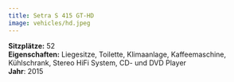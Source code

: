 ```yaml
---
title: Setra S 415 GT-HD
image: vehicles/hd.jpeg
---
```


**Sitzplätze:** 52<br>
**Eigenschaften:** Liegesitze, Toilette, Klimaanlage, Kaffeemaschine, Kühlschrank, Stereo HiFi System, CD- und DVD Player<br>
**Jahr**: 2015<br>